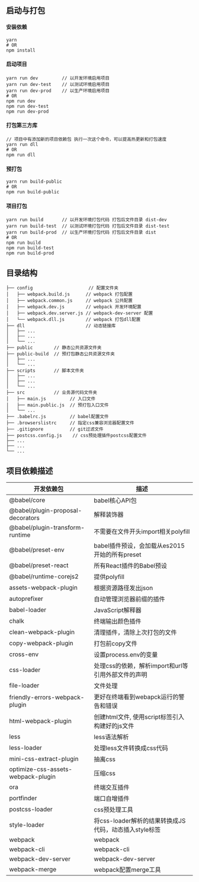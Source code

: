 ## 启动与打包

#### 安装依赖
```
yarn
# OR
npm install
```

#### 启动项目 
```
yarn run dev         // 以开发环境启用项目
yarn run dev-test    // 以测试环境启用项目
yarn run dev-prod    // 以生产环境启用项目
# OR
npm run dev
npm run dev-test
npm run dev-prod
```

#### 打包第三方库
```
// 项目中有添加新的项目依赖包 执行一次这个命令，可以提高热更新和打包速度
yarn run dll
# OR
npm run dll
```

#### 预打包
```
yarn run build-public
# OR
npm run build-public
```

#### 项目打包
```
yarn run build       // 以开发环境打包代码 打包后文件目录 dist-dev
yarn run build-test  // 以测试环境打包代码 打包后文件目录 dist-test
yarn run build-prod  // 以生产环境打包代码 打包后文件目录 dist
# OR
npm run build
npm run build-test
npm run build-prod
```

## 目录结构
```
├── config                     // 配置文件夹
│   ├── webpack.build.js      // webpack 打包配置
│   ├── webpack.common.js     // webpack 公共配置
│   ├── webpack.dev.js        // webpack 开发环境配置
│   ├── webpack.dev.server.js // webpack-dev-server 配置
│   └── webpack.dll.js        // webpack 打包dll配置
├── dll                       // 动态链接库
│   ├── ...
│   ├── ...
│   └── ...
├── public        // 静态公共资源文件夹
├── public-build  // 预打包静态公共资源文件夹
│   ├── ...
│   └── ...
├── scripts       // 脚本文件夹
│   ├── ...
│   ├── ...
│   └── ...
├── src           // 业务源代码文件夹
│   ├── main.js         // 入口文件
│   ├── main.public.js  // 预打包入口文件
│   └── ...
├── .babelrc.js         // babel配置文件
├── .browserslistrc     // 指定css兼容浏览器配置文件
├── .gitignore          // git过滤文件
├── postcss.config.js    // css预处理插件postcss配置文件
├── ...
├── ...
└── ...
```

## 项目依赖描述
|开发依赖包|描述|
|--|--|
|@babel/core|babel核心API包|
|@babel/plugin-proposal-decorators|解释装饰器|
|@babel/plugin-transform-runtime|不需要在文件开头import相关polyfill|
|@babel/preset-env|babel插件预设，会加载从es2015开始的所有preset|
|@babel/preset-react|所有React插件的Babel预设|
|@babel/runtime-corejs2|提供polyfill|
|assets-webpack-plugin|根据资源路径发出json|
|autoprefixer|自动管理浏览器前缀的插件|
|babel-loader|JavaScript解释器|
|chalk|终端输出颜色插件|
|clean-webpack-plugin|清理插件，清除上次打包的文件|
|copy-webpack-plugin|打包前copy文件|
|cross-env|设置process.env的变量|
|css-loader|处理css的依赖，解析import和url等引用外部文件的声明|
|file-loader|文件处理|
|friendly-errors-webpack-plugin|更好在终端看到webapck运行的警告和错误|
|html-webpack-plugin|创建html文件, 使用script标签引入构建好的js文件|
|less|less语法解析|
|less-loader|处理less文件转换成css代码|
|mini-css-extract-plugin|抽离css|
|optimize-css-assets-webpack-plugin|压缩css|
|ora|终端交互插件|
|portfinder|端口自增插件|
|postcss-loader|css预处理工具|
|style-loader|将css-loader解析的结果转换成JS代码，动态插入style标签|
|webpack|webpack|
|webpack-cli|webpack-cli|
|webpack-dev-server|webpack-dev-server|
|webpack-merge|webpack配置merge工具|
